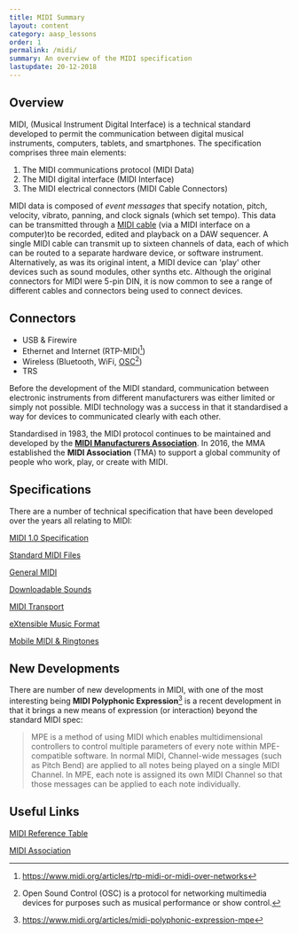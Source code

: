 ```yaml
---
title: MIDI Summary
layout: content
category: aasp_lessons
order: 1
permalink: /midi/
summary: An overview of the MIDI specification
lastupdate: 20-12-2018
---
```


## Overview

MIDI, (Musical Instrument Digital Interface) is a technical standard developed to permit the communication between digital musical instruments, computers, tablets, and smartphones. The specification comprises three main elements:

1. The MIDI communications protocol (MIDI Data)
2. The MIDI digital interface (MIDI Interface)
3. The MIDI electrical connectors (MIDI Cable Connectors)

MIDI data is composed of *event messages* that specify notation, pitch, velocity, vibrato, panning, and clock signals (which set tempo). This data can be transmitted through a [MIDI cable](https://upload.wikimedia.org/wikipedia/commons/0/02/Midi_ports_and_cable.jpg) (via a MIDI interface on a computer)to be recorded, edited and playback on a DAW sequencer. A single MIDI cable can transmit up to sixteen channels of data, each of which can be routed to a separate hardware device, or software instrument. Alternatively, as was its original intent, a MIDI device can 'play' other devices such as sound modules, other synths etc. Although the original connectors for MIDI were 5-pin DIN, it is now common to see a range of different cables and connectors being used to connect devices.

## Connectors

* USB & Firewire
* Ethernet and Internet (RTP-MIDI[^RTP])
* Wireless (Bluetooth, WiFi, [OSC](http://opensoundcontrol.org)[^OSC])
* TRS

Before the development of the MIDI standard, communication between electronic instruments from different manufacturers was either limited or simply not possible. MIDI technology was a success in that it standardised a way for devices to communicated clearly with each other.

Standardised in 1983, the MIDI protocol continues to be maintained and developed by the [**MIDI Manufacturers Association**](https://www.midi.org).  In 2016, the MMA established the **MIDI Association** (TMA) to support a global community of people who work, play, or create with MIDI.

## Specifications
There are a number of technical specification that have been developed over the years all relating to MIDI:

[MIDI 1.0 Specification](https://www.midi.org/specifications-old/category/reference-tables)

[Standard MIDI Files](https://www.midi.org/specifications-old/category/smf-specifications)

[General MIDI](https://www.midi.org/specifications-old/category/gm-specifications)

[Downloadable Sounds](https://www.midi.org/specifications-old/category/dls-specifications)

[MIDI Transport](https://www.midi.org/specifications-old/category/transport-specifications-and-info)

[eXtensible Music Format](https://www.midi.org/specifications-old/category/extensible-music-format-xmf)

[Mobile MIDI & Ringtones](https://www.midi.org/specifications-old/category/mobile-midi-ringtone-specifications)


## New Developments
There are number of new developments in MIDI, with one of the most interesting being **MIDI Polyphonic Expression**[^MPE] is a recent development in that  it brings a new means of expression (or interaction) beyond the standard MIDI spec:

> MPE is a method of using MIDI which enables multidimensional controllers to control multiple parameters of every note within MPE-compatible software.
> In normal MIDI, Channel-wide messages (such as Pitch Bend) are applied to all notes being played on a single MIDI Channel. In MPE, each note is assigned its own MIDI Channel so that those messages can be applied to each note individually.

## Useful Links

[MIDI Reference Table](https://www.midi.org/specifications-old/category/reference-tables)

[MIDI Association](https://www.midi.org)




[^MPE]: https://www.midi.org/articles/midi-polyphonic-expression-mpe
[^RTP]: https://www.midi.org/articles/rtp-midi-or-midi-over-networks
[^OSC]: Open Sound Control (OSC) is a protocol for networking  multimedia devices for purposes such as musical performance or show control.
